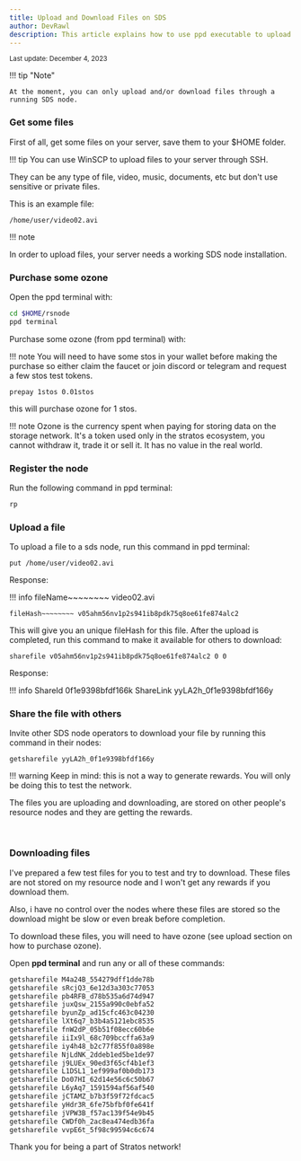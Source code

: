 ```yaml
---
title: Upload and Download Files on SDS
author: DevRawl
description: This article explains how to use ppd executable to upload and download files on and from the Stratos Decentralized Network.
---
```


<small> Last update: December 4, 2023</small>

!!! tip "Note"

    At the moment, you can only upload and/or download files through a running SDS node.

### Get some files

First of all, get some files on your server, save them to your $HOME folder. 

!!! tip
    You can use WinSCP to upload files to your server through SSH.

They can be any type of file, video, music, documents, etc but don't use sensitive or private files.

This is an example file:

```
/home/user/video02.avi
```

!!! note

In order to upload files, your server needs a working SDS node installation.

### Purchase some ozone

Open the ppd terminal with:

```sh
cd $HOME/rsnode
ppd terminal
```

Purchase some ozone (from ppd terminal) with:

!!! note
    You will need to have some stos in your wallet before making the purchase so either claim the faucet or join discord or telegram and request a few stos test tokens.

```
prepay 1stos 0.01stos
```

this will purchase ozone for 1 stos.

!!! note
    Ozone is the currency spent when paying for storing data on the storage network. It's a token used only in the stratos ecosystem, you cannot withdraw it, trade it or sell it. It has no value in the real world.

### Register the node

Run the following command in ppd terminal:

```sh
rp
```

### Upload a file

To upload a file to a sds node, run this command in ppd terminal:

```
put /home/user/video02.avi
```

Response:

!!! info
    fileName~~~~~~~~ video02.avi

    fileHash~~~~~~~~ v05ahm56nv1p2s941ib8pdk75q8oe61fe874alc2

This will give you an unique fileHash for this file. After the upload is completed, run this command to make it available for others to download:

```
sharefile v05ahm56nv1p2s941ib8pdk75q8oe61fe874alc2 0 0
```

Response:

!!! info
    ShareId 0f1e9398bfdf166k
    ShareLink yyLA2h_0f1e9398bfdf166y

### Share the file with others

Invite other SDS node operators to download your file by running this command in their nodes:

```
getsharefile yyLA2h_0f1e9398bfdf166y
```

!!! warning
    Keep in mind: this is not a way to generate rewards. You will only be doing this to test the network.

The files you are uploading and downloading, are stored on other people's resource nodes and they are getting the rewards. 

 

### Downloading files

I've prepared a few test files for you to test and try to download. These files are not stored on my resource node and I won't get any rewards if you download them.

Also, i have no control over the nodes where these files are stored so the download might be slow or even break before completion.

To download these files, you will need to have ozone (see upload section on how to purchase ozone).

Open **ppd terminal** and run any or all of these commands:


```sh
getsharefile M4a24B_554279dff1dde78b
getsharefile sRcjQ3_6e12d3a303c77053
getsharefile pb4RFB_d78b535a6d74d947
getsharefile juxQsw_2155a990c0ebfa52
getsharefile byunZp_ad15cfc463c04230
getsharefile lXt6q7_b3b4a5121ebc8535
getsharefile fnW2dP_05b51f08ecc60b6e
getsharefile iiIx9l_68c709bccffa63a9
getsharefile iy4h48_b2c77f855f0a898e
getsharefile NjLdNK_2ddeb1ed5be1de97
getsharefile j9LUEx_90ed3f65cf4b1ef3
getsharefile L1DSL1_1ef999af0b0db173
getsharefile Do07HI_62d14e56c6c50b67
getsharefile L6yAq7_1591594af56af540
getsharefile jCTAMZ_b7b3f59f72fdcac5
getsharefile yHdr3R_6fe75bfbf0fe641f
getsharefile jVPW3B_f57ac139f54e9b45
getsharefile CWDf0h_2ac8ea474edb36fa
getsharefile vvpE6t_5f98c99594c6c674
```



Thank you for being a part of Stratos network!